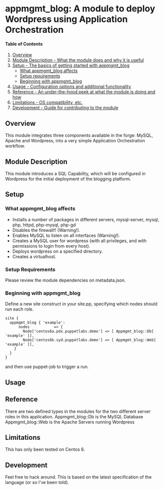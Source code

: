 # appmgmt_blog: A module to deploy Wordpress using Application Orchestration

#### Table of Contents

1. [Overview](#overview)
2. [Module Description - What the module does and why it is useful](#module-description)
3. [Setup - The basics of getting started with appmgmt_blog](#setup)
    * [What appmgmt_blog affects](#what-appmgmt_blog-affects)
    * [Setup requirements](#setup-requirements)
    * [Beginning with appmgmt_blog](#beginning-with-appmgmt_blog)
4. [Usage - Configuration options and additional functionality](#usage)
5. [Reference - An under-the-hood peek at what the module is doing and how](#reference)
5. [Limitations - OS compatibility, etc.](#limitations)
6. [Development - Guide for contributing to the module](#development)

## Overview

This module integrates three components available in the forge: MySQL, Apache and Wordpress,
into a very simple Application Orchestration workflow.

## Module Description

This module introduces a SQL Capability, which will be configured in Wordpress for the initial
deployment of the blogging platform.

## Setup

### What appmgmt_blog affects

* Installs a number of packages in different servers, mysql-server, mysql, php, httpd, php-mysql, php-gd
* Disables the firewall!! (Warning!).
* Enables MySQL to listen on all interfaces (Warning!).
* Creates a MySQL user for wordpress (with all privileges, and with permissions to login from every host).
* Deploys wordpress on a specified directory.
* Creates a virtualhost.

### Setup Requirements 

Please review the module dependencies on metadata.json.

### Beginning with appmgmt_blog

Define a new site construct in your site.pp, specifying which nodes should run each role.

```puppet
site {
  appmgmt_blog { 'example':
      nodes           => {
        Node['centos6a.pdx.puppetlabs.demo'] => [ Appmgmt_blog::Db[ 'example' ]],
        Node['centos6b.syd.puppetlabs.demo'] => [ Appmgmt_blog::Web[ 'example' ]],
    }
  }
}
```

and then use puppet-job to trigger a run.
## Usage


## Reference

There are two defined types in the modules for the two different server roles in this application.
Appmgmt_blog::Db is the MySQL Database
Appmgmt_blog::Web is the Apache Servers running Wordpress

## Limitations

This has only been tested on Centos 6.

## Development

Feel free to hack around. This is based on the latest specification of the language (or so I've been told).
